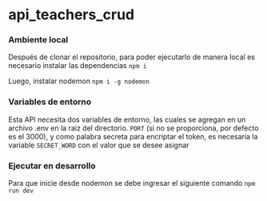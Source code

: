 # api_teachers_crud

### Ambiente local
Después de clonar el repositorio, para poder ejecutarlo de manera local es necesario instalar las dependencias
`npm i`

Luego, instalar nodemon
`npm i -g nodemon`

### Variables de entorno
Esta API necesita dos variables de entorno, las cuales se agregan en un archivo .env en la raiz del directorio.
`PORT` (si no se proporciona, por defecto es el 3000), y como palabra secreta para encriptar el token, es necesaria la variable `SECRET_WORD` con el valor que se desee asignar

### Ejecutar en desarrollo
Para que inicie desde nodemon se debe ingresar el siguiente comando `npm run dev`
